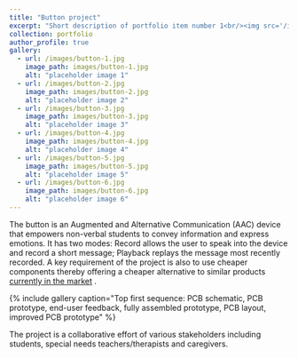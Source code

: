 ```yaml
---
title: "Button project"
excerpt: "Short description of portfolio item number 1<br/><img src='/images/500x300.png'>"
collection: portfolio
author_profile: true
gallery:
  - url: /images/button-1.jpg
    image_path: images/button-1.jpg
    alt: "placeholder image 1"
  - url: /images/button-2.jpg
    image_path: images/button-2.jpg
    alt: "placeholder image 2"
  - url: /images/button-3.jpg
    image_path: images/button-3.jpg
    alt: "placeholder image 3"
  - url: /images/button-4.jpg
    image_path: images/button-4.jpg
    alt: "placeholder image 4"
  - url: /images/button-5.jpg
    image_path: images/button-5.jpg
    alt: "placeholder image 5"
  - url: /images/button-6.jpg
    image_path: images/button-6.jpg
    alt: "placeholder image 6"
---
```


The button is an Augmented and Alternative Communication (AAC) device that empowers non-verbal students to convey information and express emotions. It has two modes: Record allows the user to speak into the device and record a short message; Playback replays the message most recently recorded. A key requirement of the project is also to use cheaper components thereby offering a cheaper alternative to similar products [currently in the market](https://www.ablenetinc.com/bigmack) .

{% include gallery caption="Top first sequence: PCB schematic, PCB prototype, end-user feedback, fully assembled prototype, PCB layout, improved PCB prototype" %}

The project is a collaborative effort of various stakeholders including students, special needs teachers/therapists and caregivers. 
